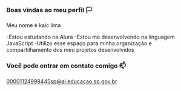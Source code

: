 ### Boas vindas ao meu perfil 🏳️

Meu nome é kaic lima

-Estou estudando na Alura
-Estou me desenvolvendo na linguagem JavaScript
-Utilizo esse espaço para minha organização e compartilhamento dos meu projetos desenvolvidos

### Você pode entrar em contato comigo 📫
00001124998445sp@al.educacao.sp.gov.br

